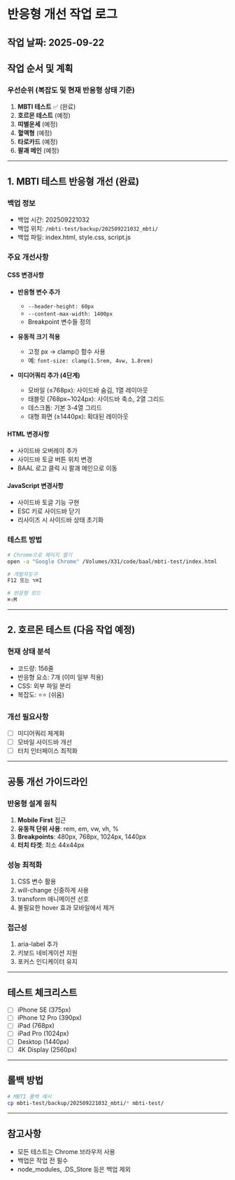 # 반응형 개선 작업 로그

## 작업 날짜: 2025-09-22

## 작업 순서 및 계획

### 우선순위 (복잡도 및 현재 반응형 상태 기준)
1. **MBTI 테스트** ✅ (완료)
2. **호르몬 테스트** (예정)  
3. **띠별운세** (예정)
4. **혈액형** (예정)
5. **타로카드** (예정)
6. **팔괘 메인** (예정)

---

## 1. MBTI 테스트 반응형 개선 (완료)

### 백업 정보
- 백업 시간: 202509221032
- 백업 위치: `/mbti-test/backup/202509221032_mbti/`
- 백업 파일: index.html, style.css, script.js

### 주요 개선사항

#### CSS 변경사항
- **반응형 변수 추가**
  - `--header-height: 60px`
  - `--content-max-width: 1400px`
  - Breakpoint 변수들 정의

- **유동적 크기 적용**
  - 고정 px → clamp() 함수 사용
  - 예: `font-size: clamp(1.5rem, 4vw, 1.8rem)`

- **미디어쿼리 추가 (4단계)**
  - 모바일 (≤768px): 사이드바 숨김, 1열 레이아웃
  - 태블릿 (768px~1024px): 사이드바 축소, 2열 그리드  
  - 데스크톱: 기본 3-4열 그리드
  - 대형 화면 (≥1440px): 확대된 레이아웃

#### HTML 변경사항
- 사이드바 오버레이 추가
- 사이드바 토글 버튼 위치 변경
- BAAL 로고 클릭 시 팔괘 메인으로 이동

#### JavaScript 변경사항
- 사이드바 토글 기능 구현
- ESC 키로 사이드바 닫기
- 리사이즈 시 사이드바 상태 초기화

### 테스트 방법
```bash
# Chrome으로 페이지 열기
open -a "Google Chrome" /Volumes/X31/code/baal/mbti-test/index.html

# 개발자도구
F12 또는 ⌥⌘I

# 반응형 모드
⌘⇧M
```

---

## 2. 호르몬 테스트 (다음 작업 예정)

### 현재 상태 분석
- 코드량: 156줄
- 반응형 요소: 7개 (이미 일부 적용)
- CSS: 외부 파일 분리
- 복잡도: ⭐⭐ (쉬움)

### 개선 필요사항
- [ ] 미디어쿼리 체계화
- [ ] 모바일 사이드바 개선
- [ ] 터치 인터페이스 최적화

---

## 공통 개선 가이드라인

### 반응형 설계 원칙
1. **Mobile First** 접근
2. **유동적 단위 사용**: rem, em, vw, vh, %
3. **Breakpoints**: 480px, 768px, 1024px, 1440px
4. **터치 타겟**: 최소 44x44px

### 성능 최적화
1. CSS 변수 활용
2. will-change 신중하게 사용
3. transform 애니메이션 선호
4. 불필요한 hover 효과 모바일에서 제거

### 접근성
1. aria-label 추가
2. 키보드 네비게이션 지원
3. 포커스 인디케이터 유지

---

## 테스트 체크리스트

- [ ] iPhone SE (375px)
- [ ] iPhone 12 Pro (390px)
- [ ] iPad (768px)
- [ ] iPad Pro (1024px)
- [ ] Desktop (1440px)
- [ ] 4K Display (2560px)

---

## 롤백 방법
```bash
# MBTI 롤백 예시
cp mbti-test/backup/202509221032_mbti/* mbti-test/
```

---

## 참고사항
- 모든 테스트는 Chrome 브라우저 사용
- 백업은 작업 전 필수
- node_modules, .DS_Store 등은 백업 제외